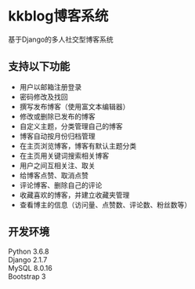 # kkblog博客系统
基于Django的多人社交型博客系统
## 支持以下功能
- 用户以邮箱注册登录
- 密码修改及找回
- 撰写发布博客（使用富文本编辑器）
- 修改或删除已发布的博客
- 自定义主题，分类管理自己的博客
- 博客自动按月份归档管理
- 在主页浏览博客，博客有默认主题分类
- 在主页用关键词搜索相关博客
- 用户之间互相关注、取关
- 给博客点赞、取消点赞
- 评论博客、删除自己的评论
- 收藏喜欢的博客，并建立收藏夹管理
- 查看博主的信息（访问量、点赞数、评论数、粉丝数等）
## 开发环境
Python 3.6.8 \
Django 2.1.7 \
MySQL 8.0.16 \
Bootstrap 3 
